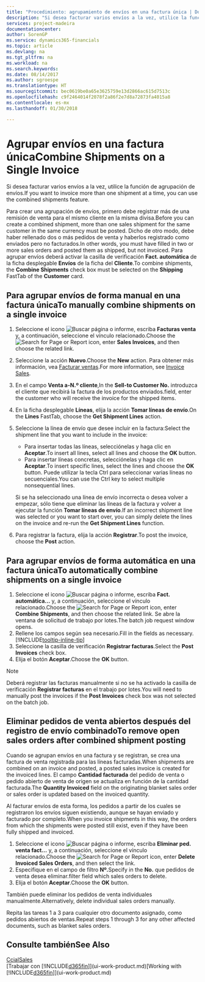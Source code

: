```yaml
---
title: "Procedimiento: agrupamiento de envíos en una factura única | Documentos de Microsoft"
description: "Si desea facturar varios envíos a la vez, utilice la función de agrupación de envíos."
services: project-madeira
documentationcenter: 
author: SorenGP
ms.service: dynamics365-financials
ms.topic: article
ms.devlang: na
ms.tgt_pltfrm: na
ms.workload: na
ms.search.keywords: 
ms.date: 08/14/2017
ms.author: sgroespe
ms.translationtype: HT
ms.sourcegitcommit: bec0619be0a65e3625759e13d2866ac615d7513c
ms.openlocfilehash: c9f2464014f2078f2a86f2e7d8a72873fa4015a8
ms.contentlocale: es-mx
ms.lasthandoff: 01/30/2018

---
```

# <a name="combine-shipments-on-a-single-invoice"></a><span data-ttu-id="0f49c-103">Agrupar envíos en una factura única</span><span class="sxs-lookup"><span data-stu-id="0f49c-103">Combine Shipments on a Single Invoice</span></span>
<span data-ttu-id="0f49c-104">Si desea facturar varios envíos a la vez, utilice la función de agrupación de envíos.</span><span class="sxs-lookup"><span data-stu-id="0f49c-104">If you want to invoice more than one shipment at a time, you can use the combined shipments feature.</span></span>  

 <span data-ttu-id="0f49c-105">Para crear una agrupación de envíos, primero debe registrar más de una remisión de venta para el mismo cliente en la misma divisa.</span><span class="sxs-lookup"><span data-stu-id="0f49c-105">Before you can create a combined shipment, more than one sales shipment for the same customer in the same currency must be posted.</span></span> <span data-ttu-id="0f49c-106">Dicho de otro modo, debe haber rellenado dos o más pedidos de venta y haberlos registrado como enviados pero no facturados.</span><span class="sxs-lookup"><span data-stu-id="0f49c-106">In other words, you must have filled in two or more sales orders and posted them as shipped, but not invoiced.</span></span> <span data-ttu-id="0f49c-107">Para agrupar envíos deberá activar la casilla de verificación **Fact. automática** de la ficha desplegable **Envíos** de la ficha del **Cliente**.</span><span class="sxs-lookup"><span data-stu-id="0f49c-107">To combine shipments, the **Combine Shipments** check box must be selected on the **Shipping** FastTab of the **Customer** card.</span></span>  

## <a name="to-manually-combine-shipments-on-a-single-invoice"></a><span data-ttu-id="0f49c-108">Para agrupar envíos de forma manual en una factura única</span><span class="sxs-lookup"><span data-stu-id="0f49c-108">To manually combine shipments on a single invoice</span></span>  
1. <span data-ttu-id="0f49c-109">Seleccione el icono ![Buscar página o informe](media/ui-search/search_small.png "icono Buscar página o informe"), escriba **Facturas venta** y, a continuación, seleccione el vínculo relacionado.</span><span class="sxs-lookup"><span data-stu-id="0f49c-109">Choose the ![Search for Page or Report](media/ui-search/search_small.png "Search for Page or Report icon") icon, enter **Sales Invoices**, and then choose the related link.</span></span>  
2. <span data-ttu-id="0f49c-110">Seleccione la acción **Nuevo**.</span><span class="sxs-lookup"><span data-stu-id="0f49c-110">Choose the **New** action.</span></span> <span data-ttu-id="0f49c-111">Para obtener más información, vea [Facturar ventas](sales-how-invoice-sales.md).</span><span class="sxs-lookup"><span data-stu-id="0f49c-111">For more information, see [Invoice Sales](sales-how-invoice-sales.md).</span></span>
3. <span data-ttu-id="0f49c-112">En el campo **Venta a-N.º cliente**,</span><span class="sxs-lookup"><span data-stu-id="0f49c-112">In the **Sell-to Customer No.**</span></span> <span data-ttu-id="0f49c-113">introduzca el cliente que recibirá la factura de los productos enviados.</span><span class="sxs-lookup"><span data-stu-id="0f49c-113">field, enter the customer who will receive the invoice for the shipped items.</span></span>  
4. <span data-ttu-id="0f49c-114">En la ficha desplegable **Líneas**, elija la acción **Tomar líneas de envío**.</span><span class="sxs-lookup"><span data-stu-id="0f49c-114">On the **Lines** FastTab, choose the **Get Shipment Lines** action.</span></span>  
5. <span data-ttu-id="0f49c-115">Seleccione la línea de envío que desee incluir en la factura:</span><span class="sxs-lookup"><span data-stu-id="0f49c-115">Select the shipment line that you want to include in the invoice:</span></span>  

    - <span data-ttu-id="0f49c-116">Para insertar todas las líneas, selecciónelas y haga clic en **Aceptar**.</span><span class="sxs-lookup"><span data-stu-id="0f49c-116">To insert all lines, select all lines and choose the **OK** button.</span></span>  
    - <span data-ttu-id="0f49c-117">Para insertar líneas concretas, selecciónelas y haga clic en **Aceptar**.</span><span class="sxs-lookup"><span data-stu-id="0f49c-117">To insert specific lines, select the lines and choose the **OK** button.</span></span> <span data-ttu-id="0f49c-118">Puede utilizar la tecla Ctrl para seleccionar varias líneas no secuenciales.</span><span class="sxs-lookup"><span data-stu-id="0f49c-118">You can use the Ctrl key to select multiple nonsequential lines.</span></span>  

    <span data-ttu-id="0f49c-119">Si se ha seleccionado una línea de envío incorrecta o desea volver a empezar, sólo tiene que eliminar las líneas de la factura y volver a ejecutar la función **Tomar líneas de envío**.</span><span class="sxs-lookup"><span data-stu-id="0f49c-119">If an incorrect shipment line was selected or you want to start over, you can simply delete the lines on the invoice and re-run the **Get Shipment Lines** function.</span></span>  
7. <span data-ttu-id="0f49c-120">Para registrar la factura, elija la acción **Registrar**.</span><span class="sxs-lookup"><span data-stu-id="0f49c-120">To post the invoice, choose the **Post** action.</span></span>  

## <a name="to-automatically-combine-shipments-on-a-single-invoice"></a><span data-ttu-id="0f49c-121">Para agrupar envíos de forma automática en una factura única</span><span class="sxs-lookup"><span data-stu-id="0f49c-121">To automatically combine shipments on a single invoice</span></span>  
1. <span data-ttu-id="0f49c-122">Seleccione el icono ![Buscar página o informe](media/ui-search/search_small.png "icono Buscar página o informe"), escriba **Fact. automática...** y, a continuación, seleccione el vínculo relacionado.</span><span class="sxs-lookup"><span data-stu-id="0f49c-122">Choose the ![Search for Page or Report](media/ui-search/search_small.png "Search for Page or Report icon") icon, enter **Combine Shipments**, and then choose the related link.</span></span> <span data-ttu-id="0f49c-123">Se abre la ventana de solicitud de trabajo por lotes.</span><span class="sxs-lookup"><span data-stu-id="0f49c-123">The batch job request window opens.</span></span>  
2. <span data-ttu-id="0f49c-124">Rellene los campos según sea necesario.</span><span class="sxs-lookup"><span data-stu-id="0f49c-124">Fill in the fields as necessary.</span></span> [!INCLUDE[tooltip-inline-tip](includes/tooltip-inline-tip_md.md)]
3. <span data-ttu-id="0f49c-125">Seleccione la casilla de verificación **Registrar facturas**.</span><span class="sxs-lookup"><span data-stu-id="0f49c-125">Select the **Post Invoices** check box.</span></span>  
4.  <span data-ttu-id="0f49c-126">Elija el botón **Aceptar**.</span><span class="sxs-lookup"><span data-stu-id="0f49c-126">Choose the **OK** button.</span></span>  

> [!NOTE]  
>  <span data-ttu-id="0f49c-127">Deberá registrar las facturas manualmente si no se ha activado la casilla de verificación **Registrar facturas** en el trabajo por lotes.</span><span class="sxs-lookup"><span data-stu-id="0f49c-127">You will need to manually post the invoices if the **Post Invoices** check box was not selected on the batch job.</span></span>  

## <a name="to-remove-open-sales-orders-after-combined-shipment-posting"></a><span data-ttu-id="0f49c-128">Eliminar pedidos de venta abiertos después del registro de envío combinado</span><span class="sxs-lookup"><span data-stu-id="0f49c-128">To remove open sales orders after combined shipment posting</span></span> 
<span data-ttu-id="0f49c-129">Cuando se agrupan envíos en una factura y se registran, se crea una factura de venta registrada para las líneas facturadas.</span><span class="sxs-lookup"><span data-stu-id="0f49c-129">When shipments are combined on an invoice and posted, a posted sales invoice is created for the invoiced lines.</span></span> <span data-ttu-id="0f49c-130">El campo **Cantidad facturada** del pedido de venta o pedido abierto de venta de origen se actualiza en función de la cantidad facturada.</span><span class="sxs-lookup"><span data-stu-id="0f49c-130">The **Quantity Invoiced** field on the originating blanket sales order or sales order is updated based on the invoiced quantity.</span></span>  

<span data-ttu-id="0f49c-131">Al facturar envíos de esta forma, los pedidos a partir de los cuales se registraron los envíos siguen existiendo, aunque se hayan enviado y facturado por completo.</span><span class="sxs-lookup"><span data-stu-id="0f49c-131">When you invoice shipments in this way, the orders from which the shipments were posted still exist, even if they have been fully shipped and invoiced.</span></span>   

1. <span data-ttu-id="0f49c-132">Seleccione el icono ![Buscar página o informe](media/ui-search/search_small.png "icono Buscar página o informe"), escriba **Eliminar ped. venta fact...** y, a continuación, seleccione el vínculo relacionado.</span><span class="sxs-lookup"><span data-stu-id="0f49c-132">Choose the ![Search for Page or Report](media/ui-search/search_small.png "Search for Page or Report icon") icon, enter **Delete Invoiced Sales Orders**, and then select the link.</span></span>  
2. <span data-ttu-id="0f49c-133">Especifique en el campo de filtro **Nº.**</span><span class="sxs-lookup"><span data-stu-id="0f49c-133">Specify in the **No.**</span></span> <span data-ttu-id="0f49c-134">que pedidos de venta desea eliminar.</span><span class="sxs-lookup"><span data-stu-id="0f49c-134">filter field which sales orders to delete.</span></span>  
3. <span data-ttu-id="0f49c-135">Elija el botón **Aceptar**.</span><span class="sxs-lookup"><span data-stu-id="0f49c-135">Choose the **OK** button.</span></span>  

<span data-ttu-id="0f49c-136">También puede eliminar los pedidos de venta individuales manualmente.</span><span class="sxs-lookup"><span data-stu-id="0f49c-136">Alternatively, delete individual sales orders manually.</span></span>  

<span data-ttu-id="0f49c-137">Repita las tareas 1 a 3 para cualquier otro documento asignado, como pedidos abiertos de ventas.</span><span class="sxs-lookup"><span data-stu-id="0f49c-137">Repeat steps 1 through 3 for any other affected documents, such as blanket sales orders.</span></span>

## <a name="see-also"></a><span data-ttu-id="0f49c-138">Consulte también</span><span class="sxs-lookup"><span data-stu-id="0f49c-138">See Also</span></span>  
[<span data-ttu-id="0f49c-139">Ccial</span><span class="sxs-lookup"><span data-stu-id="0f49c-139">Sales</span></span>](sales-manage-sales.md)  
<span data-ttu-id="0f49c-140">[Trabajar con [!INCLUDE[d365fin](includes/d365fin_md.md)]](ui-work-product.md)</span><span class="sxs-lookup"><span data-stu-id="0f49c-140">[Working with [!INCLUDE[d365fin](includes/d365fin_md.md)]](ui-work-product.md)</span></span>

